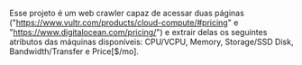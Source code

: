 Esse projeto é um web crawler capaz de acessar duas páginas ("https://www.vultr.com/products/cloud-compute/#pricing" 
e "https://www.digitalocean.com/pricing/") e extrair delas os seguintes atributos das máquinas disponíveis: 
CPU/VCPU, Memory, Storage/SSD Disk, Bandwidth/Transfer e Price[$/mo].
